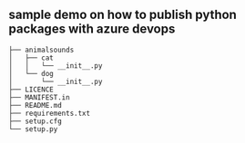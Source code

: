 ## sample demo on how to publish python packages with azure devops

```
├── animalsounds
│   ├── cat
│   │   └── __init__.py
│   └── dog
│       └── __init__.py
├── LICENCE
├── MANIFEST.in
├── README.md
├── requirements.txt
├── setup.cfg
└── setup.py

```
